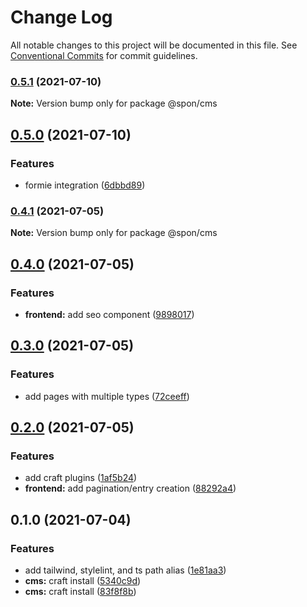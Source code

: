 # Change Log

All notable changes to this project will be documented in this file.
See [Conventional Commits](https://conventionalcommits.org) for commit guidelines.

### [0.5.1](https://github.com/magicspon/nextjs-craftcms-mono/compare/@spon/cms@0.5.0...@spon/cms@0.5.1) (2021-07-10)

**Note:** Version bump only for package @spon/cms





## [0.5.0](https://github.com/magicspon/nextjs-craftcms-mono/compare/@spon/cms@0.4.1...@spon/cms@0.5.0) (2021-07-10)


### Features

* formie integration ([6dbbd89](https://github.com/magicspon/nextjs-craftcms-mono/commit/6dbbd8932e175c00530e7b3e3c4509e253d0e328))



### [0.4.1](https://github.com/magicspon/nextjs-craftcms-mono/compare/@spon/cms@0.4.0...@spon/cms@0.4.1) (2021-07-05)

**Note:** Version bump only for package @spon/cms





## [0.4.0](https://github.com/magicspon/nextjs-craftcms-mono/compare/@spon/cms@0.3.0...@spon/cms@0.4.0) (2021-07-05)


### Features

* **frontend:** add seo component ([9898017](https://github.com/magicspon/nextjs-craftcms-mono/commit/9898017d19228464784b39e8c73f79d320a009df))



## [0.3.0](https://github.com/magicspon/nextjs-craftcms-mono/compare/@spon/cms@0.2.0...@spon/cms@0.3.0) (2021-07-05)


### Features

* add pages with multiple types ([72ceeff](https://github.com/magicspon/nextjs-craftcms-mono/commit/72ceeff8df655b1db6311796cd8c188c4968efdd))



## [0.2.0](https://github.com/magicspon/nextjs-craftcms-mono/compare/@spon/cms@0.1.0...@spon/cms@0.2.0) (2021-07-05)


### Features

* add craft plugins ([1af5b24](https://github.com/magicspon/nextjs-craftcms-mono/commit/1af5b242a517f18e5c62be40a0dcb2910c5610e3))
* **frontend:** add pagination/entry creation ([88292a4](https://github.com/magicspon/nextjs-craftcms-mono/commit/88292a40336a5e59bd472e200338e851b30d4d47))



## 0.1.0 (2021-07-04)


### Features

* add tailwind, stylelint, and ts path alias ([1e81aa3](https://github.com/magicspon/nextjs-craftcms-mono/commit/1e81aa32ec097b73d13eae703a1281f3870151b5))
* **cms:** craft install ([5340c9d](https://github.com/magicspon/nextjs-craftcms-mono/commit/5340c9daa0b8e5a5ed3d7b6bf1b23580f66a88df))
* **cms:** craft install ([83f8f8b](https://github.com/magicspon/nextjs-craftcms-mono/commit/83f8f8bb971adea380cf0bf87131cd075d200d21))
